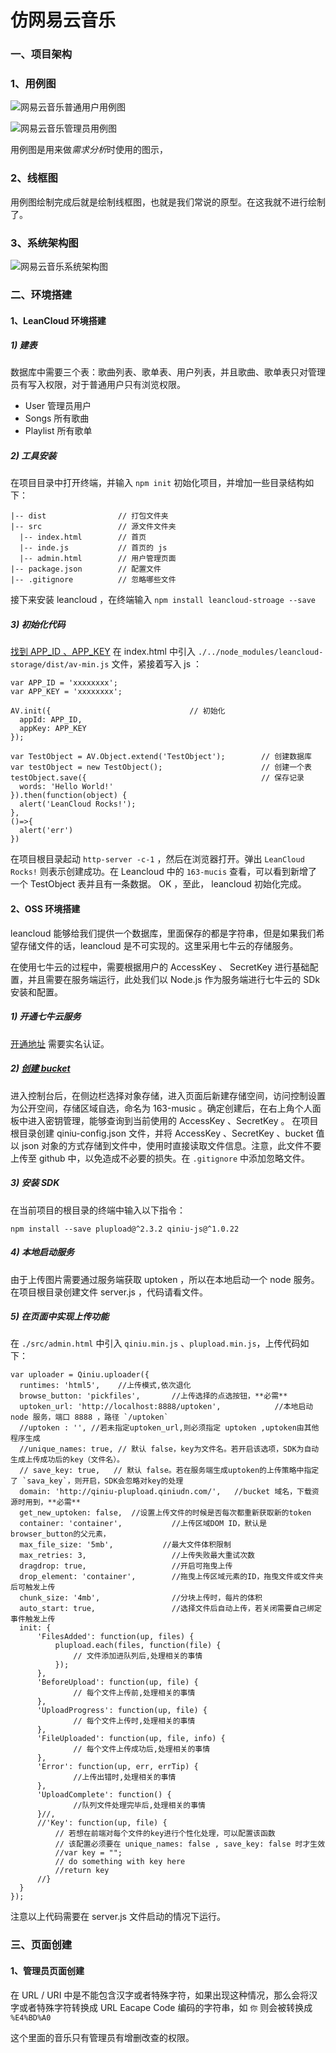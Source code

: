 # 仿网易云音乐

### 一、项目架构

### 1、用例图
![网易云音乐普通用户用例图](http://i2.bvimg.com/651731/fd54c8601cf3075d.jpg)

![网易云音乐管理员用例图](http://i4.bvimg.com/651731/b16d5f03286cc449.jpg)

用例图是用来做*需求分析*时使用的图示，

### 2、线框图
用例图绘制完成后就是绘制线框图，也就是我们常说的原型。在这我就不进行绘制了。

### 3、系统架构图
![网易云音乐系统架构图](http://i2.bvimg.com/651731/93ebc8d4f783e15c.jpg)

### 二、环境搭建

#### 1、LeanCloud 环境搭建

##### 1) 建表
数据库中需要三个表：歌曲列表、歌单表、用户列表，并且歌曲、歌单表只对管理员有写入权限，对于普通用户只有浏览权限。
* User 管理员用户
* Songs 所有歌曲
* Playlist 所有歌单

##### 2) 工具安装

在项目目录中打开终端，并输入 `npm init` 初始化项目，并增加一些目录结构如下：
```
|-- dist                // 打包文件夹
|-- src                 // 源文件文件夹
  |-- index.html        // 首页
  |-- inde.js           // 首页的 js
  |-- admin.html        // 用户管理页面
|-- package.json        // 配置文件
|-- .gitignore          // 忽略哪些文件
```

接下来安装 leancloud ，在终端输入 `npm install leancloud-stroage --save`

##### 3) 初始化代码

[找到 APP_ID 、APP_KEY](https://leancloud.cn/dashboard/app.html?appid=YPvb9cfXnyvVeG54DHsOIscm-gzGzoHsz#/key)
在 index.html 中引入 `./../node_modules/leancloud-storage/dist/av-min.js` 文件，紧接着写入 js ：
```
var APP_ID = 'xxxxxxxx';        
var APP_KEY = 'xxxxxxxx';

AV.init({                               // 初始化
  appId: APP_ID,
  appKey: APP_KEY
});

var TestObject = AV.Object.extend('TestObject');        // 创建数据库
var testObject = new TestObject();                      // 创建一个表
testObject.save({                                       // 保存记录
  words: 'Hello World!'
}).then(function(object) {
  alert('LeanCloud Rocks!');
},
()=>{
  alert('err')
})
```
在项目根目录起动 `http-server -c-1` ，然后在浏览器打开。弹出 `LeanCloud Rocks!` 则表示创建成功。在 Leancloud 中的 `163-mucis` 查看，可以看到新增了一个 TestObject 表并且有一条数据。 OK ，至此， leancloud 初始化完成。

#### 2、OSS 环境搭建

leancloud 能够给我们提供一个数据库，里面保存的都是字符串，但是如果我们希望存储文件的话，leancloud 是不可实现的。这里采用七牛云的存储服务。

在使用七牛云的过程中，需要根据用户的 AccessKey 、 SecretKey 进行基础配置，并且需要在服务端运行，此处我们以 Node.js 作为服务端进行七牛云的 SDk 安装和配置。

##### 1) 开通七牛云服务

[开通地址](https://www.qiniu.com)
需要实名认证。

##### 2) [创建 bucket ](https://help.aliyun.com/document_detail/53045.html?spm=a2c4g.11186623.2.5.2FZzaq)

进入控制台后，在侧边栏选择对象存储，进入页面后新建存储空间，访问控制设置为公开空间，存储区域自选，命名为 163-music 。确定创建后，在右上角个人面板中进入密钥管理，能够查询到当前使用的 AccessKey 、SecretKey 。
在项目根目录创建 qiniu-config.json 文件，并将  AccessKey 、SecretKey 、bucket 值以 json 对象的方式存储到文件中，使用时直接读取文件信息。注意，此文件不要上传至 github 中，以免造成不必要的损失。在 `.gitignore` 中添加忽略文件。

##### 3) 安装 SDK

在当前项目的根目录的终端中输入以下指令：
```
npm install --save plupload@^2.3.2 qiniu-js@^1.0.22
```

##### 4) 本地启动服务

由于上传图片需要通过服务端获取 uptoken ，所以在本地启动一个 node 服务。在项目根目录创建文件 server.js ，代码请看文件。

##### 5) 在页面中实现上传功能

在 `./src/admin.html` 中引入 `qiniu.min.js` 、`plupload.min.js`，上传代码如下：
```
var uploader = Qiniu.uploader({
  runtimes: 'html5',    //上传模式,依次退化
  browse_button: 'pickfiles',       //上传选择的点选按钮，**必需**
  uptoken_url: 'http://localhost:8888/uptoken',            //本地启动 node 服务，端口 8888 ，路径 `/uptoken`
  //uptoken : '', //若未指定uptoken_url,则必须指定 uptoken ,uptoken由其他程序生成
  //unique_names: true, // 默认 false，key为文件名。若开启该选项，SDK为自动生成上传成功后的key（文件名）。
  // save_key: true,   // 默认 false。若在服务端生成uptoken的上传策略中指定了 `sava_key`，则开启，SDK会忽略对key的处理
  domain: 'http://qiniu-plupload.qiniudn.com/',   //bucket 域名，下载资源时用到，**必需**
  get_new_uptoken: false,  //设置上传文件的时候是否每次都重新获取新的token
  container: 'container',           //上传区域DOM ID，默认是browser_button的父元素，
  max_file_size: '5mb',           //最大文件体积限制
  max_retries: 3,                   //上传失败最大重试次数
  dragdrop: true,                   //开启可拖曳上传
  drop_element: 'container',        //拖曳上传区域元素的ID，拖曳文件或文件夹后可触发上传
  chunk_size: '4mb',                //分块上传时，每片的体积
  auto_start: true,                 //选择文件后自动上传，若关闭需要自己绑定事件触发上传
  init: {
      'FilesAdded': function(up, files) {
          plupload.each(files, function(file) {
              // 文件添加进队列后,处理相关的事情
          });
      },
      'BeforeUpload': function(up, file) {
              // 每个文件上传前,处理相关的事情
      },
      'UploadProgress': function(up, file) {
              // 每个文件上传时,处理相关的事情
      },
      'FileUploaded': function(up, file, info) {
              // 每个文件上传成功后,处理相关的事情
      },
      'Error': function(up, err, errTip) {
              //上传出错时,处理相关的事情
      },
      'UploadComplete': function() {
              //队列文件处理完毕后,处理相关的事情
      }//,
      //'Key': function(up, file) {
          // 若想在前端对每个文件的key进行个性化处理，可以配置该函数
          // 该配置必须要在 unique_names: false , save_key: false 时才生效
          //var key = "";
          // do something with key here
          //return key
      //}
  }
});
```
注意以上代码需要在 server.js 文件启动的情况下运行。

### 三、页面创建

#### 1、管理员页面创建

在 URL / URI 中是不能包含汉字或者特殊字符，如果出现这种情况，那么会将汉字或者特殊字符转换成 URL Eacape Code 编码的字符串，如 `你` 则会被转换成 `%E4%BD%A0`


这个里面的音乐只有管理员有增删改查的权限。